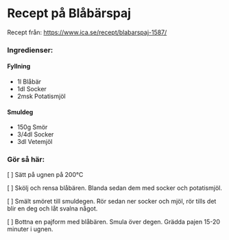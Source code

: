 # Recept på Blåbärspaj
Recept från: https://www.ica.se/recept/blabarspaj-1587/



### Ingredienser:

#### Fyllning
- 1l Blåbär
- 1dl Socker
- 2msk Potatismjöl

#### Smuldeg
- 150g Smör
- 3/4dl Socker
- 3dl Vetemjöl



### Gör så här:
[ ] Sätt på ugnen på 200°C

[ ] Skölj och rensa blåbären. Blanda sedan dem med socker och potatismjöl.

[ ] Smält smöret till smuldegen. Rör sedan ner socker och mjöl, rör tills det blir en deg och låt svalna något.

[ ] Bottna en pajform med blåbären. Smula över degen. Grädda pajen 15-20 minuter i ugnen.
